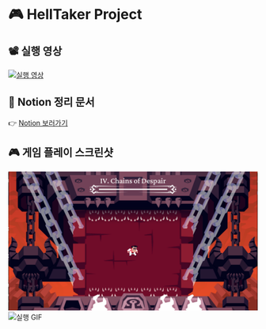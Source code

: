 # 🎮 HellTaker Project

## 📽 실행 영상
[![실행 영상](https://img.youtube.com/vi/영상ID/hqdefault.jpg)](https://www.youtube.com/watch?v=영상ID)

## 📝 Notion 정리 문서
👉 [Notion 보러가기](https://far-seagull-e93.notion.site/Hell-Taker-122f3c6764898062afa1d420c84f9ee6)

## 🎮 게임 플레이 스크린샷
![플레이 샷1](images/ncvhh928d8g51.png)
![실행 GIF](images/damageChain.gif)
